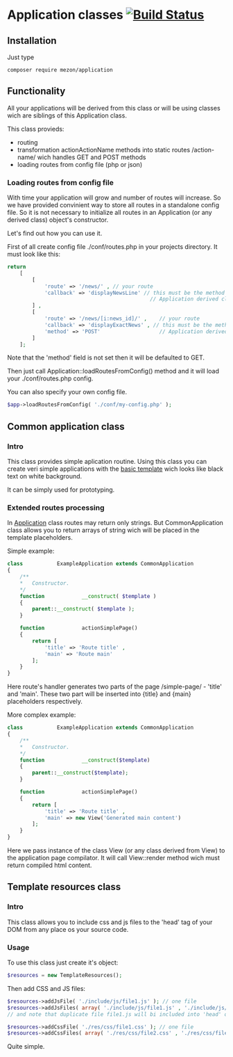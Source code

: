 # Application classes [![Build Status](https://travis-ci.com/alexdodonov/mezon-application.svg?branch=master)](https://travis-ci.com/alexdodonov/mezon-application)

## Installation

Just type

```
composer require mezon/application
```

## Functionality

All your applications will be derived from this class or will be using classes wich are siblings of this Application class.

This class provieds:

- routing
- transformation actionActionName methods into static routes /action-name/ wich handles GET and POST methods
- loading routes from config file (php or json)

### Loading routes from config file

With time your application will grow and number of routes will increase. So we have provided convinient way to store all routes in a standalone config file. So it is not necessary to initialize all routes in an Application (or any derived class) object's constructor.

Let's find out how you can use it.

First of all create config file ./conf/routes.php in your projects directory. It must look like this:

```PHP
return 
    [
        [
            'route' => '/news/' , // your route
            'callback' => 'displayNewsLine' // this must be the method name of your 
                                              // Application derived class
        ] , 
        [
            'route' => '/news/[i:news_id]/' ,    // your route
            'callback' => 'displayExactNews' , // this must be the method name of your 
            'method' => 'POST'                   // Application derived class
        ]
    ];
```

Note that the 'method' field is not set then it will be defaulted to GET.

Then just call Application::loadRoutesFromConfig() method and it will load your ./conf/routes.php config.

You can also specify your own config file.

```PHP
$app->loadRoutesFromConfig( './conf/my-config.php' );
```
## Common application class

### Intro

This class provides simple aplication routine. Using this class you can create veri simple applications with the [basic template](https://github.com/alexdodonov/mezon/tree/master/HtmlTemplate) wich looks like black text on white background.

It can be simply used for prototyping.

### Extended routes processing

In [Application](https://github.com/alexdodonov/mezon/tree/master/Application) class routes may return only strings. But CommonApplication class allows you to return arrays of string wich will be placed in the template placeholders.

Simple example:

```PHP
class           ExampleApplication extends CommonApplication
{
	/**
	*	Constructor.
	*/
	function			__construct( $template )
	{
		parent::__construct( $template );
	}

    function            actionSimplePage()
    {
        return [ 
            'title' => 'Route title' , 
            'main' => 'Route main'
        ];
    }
}
```

Here route's handler generates two parts of the page /simple-page/ - 'title' and 'main'. These two part will be inserted into {title} and {main} placeholders respectively.

More complex example:

```PHP
class           ExampleApplication extends CommonApplication
{
	/**
	*	Constructor.
	*/
	function			__construct($template)
	{
		parent::__construct($template);
	}

    function            actionSimplePage()
    {
        return [ 
            'title' => 'Route title' , 
            'main' => new View('Generated main content')
        ];
    }
}
```

Here we pass instance of the class View (or any class derived from View) to the application page compilator. It will call View::render method wich must return compiled html content. 

## Template resources class

### Intro

This class allows you to include css and js files to the 'head' tag of your DOM from any place os your source code.

### Usage

To use this class just create it's object:

```PHP
$resources = new TemplateResources();
```

Then add CSS and JS files:

```PHP
$resources->addJsFile( './include/js/file1.js' ); // one file
$resources->addJsFiles( array( './include/js/file1.js' , './include/js/file2.js' ) ); // or many files at one call
// and note that duplicate file file1.js will bi included into 'head' only once.

$resources->addCssFile( './res/css/file1.css' ); // one file
$resources->addCssFiles( array( './res/css/file2.css' , './res/css/file3.css' ) ); // or many files at one call
```

Quite simple.